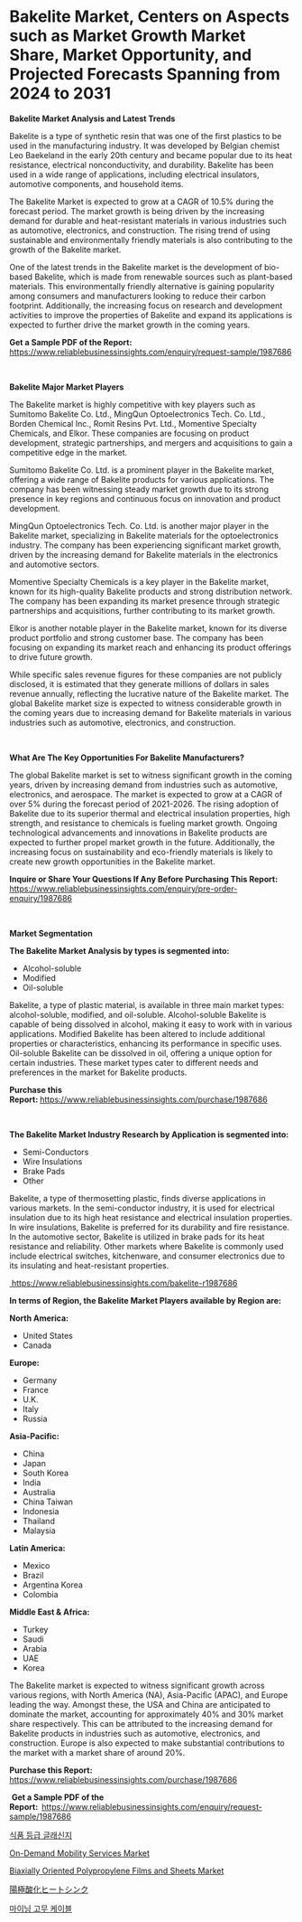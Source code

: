 <p><h1>Bakelite Market, Centers on Aspects such as Market Growth Market Share, Market Opportunity, and Projected Forecasts Spanning from 2024 to 2031</h1></p><p><strong>Bakelite Market Analysis and Latest Trends</strong></p>
<p><p>Bakelite is a type of synthetic resin that was one of the first plastics to be used in the manufacturing industry. It was developed by Belgian chemist Leo Baekeland in the early 20th century and became popular due to its heat resistance, electrical nonconductivity, and durability. Bakelite has been used in a wide range of applications, including electrical insulators, automotive components, and household items.</p><p>The Bakelite Market is expected to grow at a CAGR of 10.5% during the forecast period. The market growth is being driven by the increasing demand for durable and heat-resistant materials in various industries such as automotive, electronics, and construction. The rising trend of using sustainable and environmentally friendly materials is also contributing to the growth of the Bakelite market.</p><p>One of the latest trends in the Bakelite market is the development of bio-based Bakelite, which is made from renewable sources such as plant-based materials. This environmentally friendly alternative is gaining popularity among consumers and manufacturers looking to reduce their carbon footprint. Additionally, the increasing focus on research and development activities to improve the properties of Bakelite and expand its applications is expected to further drive the market growth in the coming years.</p></p>
<p><strong>Get a Sample PDF of the Report:&nbsp;</strong> <a href="https://www.reliablebusinessinsights.com/enquiry/request-sample/1987686">https://www.reliablebusinessinsights.com/enquiry/request-sample/1987686</a></p>
<p>&nbsp;</p>
<p><strong>Bakelite Major Market Players</strong></p>
<p><p>The Bakelite market is highly competitive with key players such as Sumitomo Bakelite Co. Ltd., MingQun Optoelectronics Tech. Co. Ltd., Borden Chemical Inc., Romit Resins Pvt. Ltd., Momentive Specialty Chemicals, and Elkor. These companies are focusing on product development, strategic partnerships, and mergers and acquisitions to gain a competitive edge in the market.</p><p>Sumitomo Bakelite Co. Ltd. is a prominent player in the Bakelite market, offering a wide range of Bakelite products for various applications. The company has been witnessing steady market growth due to its strong presence in key regions and continuous focus on innovation and product development.</p><p>MingQun Optoelectronics Tech. Co. Ltd. is another major player in the Bakelite market, specializing in Bakelite materials for the optoelectronics industry. The company has been experiencing significant market growth, driven by the increasing demand for Bakelite materials in the electronics and automotive sectors.</p><p>Momentive Specialty Chemicals is a key player in the Bakelite market, known for its high-quality Bakelite products and strong distribution network. The company has been expanding its market presence through strategic partnerships and acquisitions, further contributing to its market growth.</p><p>Elkor is another notable player in the Bakelite market, known for its diverse product portfolio and strong customer base. The company has been focusing on expanding its market reach and enhancing its product offerings to drive future growth.</p><p>While specific sales revenue figures for these companies are not publicly disclosed, it is estimated that they generate millions of dollars in sales revenue annually, reflecting the lucrative nature of the Bakelite market. The global Bakelite market size is expected to witness considerable growth in the coming years due to increasing demand for Bakelite materials in various industries such as automotive, electronics, and construction.</p></p>
<p>&nbsp;</p>
<p><strong>What Are The Key Opportunities For Bakelite Manufacturers?</strong></p>
<p><p>The global Bakelite market is set to witness significant growth in the coming years, driven by increasing demand from industries such as automotive, electronics, and aerospace. The market is expected to grow at a CAGR of over 5% during the forecast period of 2021-2026. The rising adoption of Bakelite due to its superior thermal and electrical insulation properties, high strength, and resistance to chemicals is fueling market growth. Ongoing technological advancements and innovations in Bakelite products are expected to further propel market growth in the future. Additionally, the increasing focus on sustainability and eco-friendly materials is likely to create new growth opportunities in the Bakelite market.</p></p>
<p><strong>Inquire or Share Your Questions If Any Before Purchasing This Report:</strong> <a href="https://www.reliablebusinessinsights.com/enquiry/pre-order-enquiry/1987686">https://www.reliablebusinessinsights.com/enquiry/pre-order-enquiry/1987686</a></p>
<p>&nbsp;</p>
<p><strong>Market Segmentation</strong></p>
<p><strong>The Bakelite Market Analysis by types is segmented into:</strong></p>
<p><ul><li>Alcohol-soluble</li><li>Modified</li><li>Oil-soluble</li></ul></p>
<p><p>Bakelite, a type of plastic material, is available in three main market types: alcohol-soluble, modified, and oil-soluble. Alcohol-soluble Bakelite is capable of being dissolved in alcohol, making it easy to work with in various applications. Modified Bakelite has been altered to include additional properties or characteristics, enhancing its performance in specific uses. Oil-soluble Bakelite can be dissolved in oil, offering a unique option for certain industries. These market types cater to different needs and preferences in the market for Bakelite products.</p></p>
<p><strong>Purchase this Report:&nbsp;</strong><a href="https://www.reliablebusinessinsights.com/purchase/1987686">https://www.reliablebusinessinsights.com/purchase/1987686</a></p>
<p>&nbsp;</p>
<p><strong>The Bakelite Market Industry Research by Application is segmented into:</strong></p>
<p><ul><li>Semi-Conductors</li><li>Wire Insulations</li><li>Brake Pads</li><li>Other</li></ul></p>
<p><p>Bakelite, a type of thermosetting plastic, finds diverse applications in various markets. In the semi-conductor industry, it is used for electrical insulation due to its high heat resistance and electrical insulation properties. In wire insulations, Bakelite is preferred for its durability and fire resistance. In the automotive sector, Bakelite is utilized in brake pads for its heat resistance and reliability. Other markets where Bakelite is commonly used include electrical switches, kitchenware, and consumer electronics due to its insulating and heat-resistant properties.</p></p>
<p><a href="https://www.reliablebusinessinsights.com/bakelite-r1987686">&nbsp;https://www.reliablebusinessinsights.com/bakelite-r1987686</a></p>
<p><strong>In terms of Region, the Bakelite Market Players available by Region are:</strong></p>
<p>
    <p> <strong> North America: </strong>
        <ul>
            <li>United States</li>
            <li>Canada</li>
        </ul>
        </p> 
    <p> <strong> Europe: </strong>
        <ul>
            <li>Germany</li>
            <li>France</li>
            <li>U.K.</li>
            <li>Italy</li>
            <li>Russia</li>
        </ul>
        </p> 
    <p> <strong> Asia-Pacific: </strong>
        <ul>
            <li>China</li>
            <li>Japan</li>
            <li>South Korea</li>
            <li>India</li>
            <li>Australia</li>
            <li>China Taiwan</li>
            <li>Indonesia</li>
            <li>Thailand</li>
            <li>Malaysia</li>
        </ul>
        </p> 
    <p> <strong> Latin America: </strong>
        <ul>
            <li>Mexico</li>
            <li>Brazil</li>
            <li>Argentina Korea</li>
            <li>Colombia</li>
        </ul>
        </p> 
    <p> <strong> Middle East & Africa: </strong>
        <ul>
            <li>Turkey</li>
            <li>Saudi</li>
            <li>Arabia</li>
            <li>UAE</li>
            <li>Korea</li>
        </ul>
    </p>
    </p>
<p><p>The Bakelite market is expected to witness significant growth across various regions, with North America (NA), Asia-Pacific (APAC), and Europe leading the way. Amongst these, the USA and China are anticipated to dominate the market, accounting for approximately 40% and 30% market share respectively. This can be attributed to the increasing demand for Bakelite products in industries such as automotive, electronics, and construction. Europe is also expected to make substantial contributions to the market with a market share of around 20%.</p></p>
<p><strong>Purchase this Report: </strong><a href="https://www.reliablebusinessinsights.com/purchase/1987686">https://www.reliablebusinessinsights.com/purchase/1987686</a></p>
<p>&nbsp;<strong>Get a Sample PDF of the Report:&nbsp;&nbsp;</strong><a href="https://www.reliablebusinessinsights.com/enquiry/request-sample/1987686">https://www.reliablebusinessinsights.com/enquiry/request-sample/1987686</a></p>
<p><strong></strong></p>
<p><p><a href="https://medium.com/@joeyjohns20/%EC%8B%9D%ED%92%88-%EB%93%B1%EA%B8%89-%EA%B8%80%EB%9D%BC%EC%8B%A0-%EC%A2%85%EC%9D%B4-%EC%8B%9C%EC%9E%A5%EC%9D%80-%EC%8B%9C%EC%9E%A5-%EC%A0%90%EC%9C%A0%EC%9C%A8-%ED%81%AC%EA%B8%B0-%EB%B0%8F-2031%EB%85%84%EA%B9%8C%EC%A7%80%EC%9D%98-%EC%98%88%EC%B8%A1%EC%9D%84-%EC%A4%91%EC%A0%90%EC%9C%BC%EB%A1%9C-%ED%95%9C%EB%8B%A4-d7cd3818b992">식품 등급 글래신지</a></p><p><a href="https://github.com/JennyferFeil2023/Market-Research-Report-List-2/blob/main/on-demand-mobility-services-market.md">On-Demand Mobility Services Market</a></p><p><a href="https://www.linkedin.com/pulse/biaxially-oriented-polypropylene-films-sheets-industry-analysis-qej4c?trackingId=m4OBCToPP%2FLeLGZpQA1I2Q%3D%3D">Biaxially Oriented Polypropylene Films and Sheets Market</a></p><p><a href="https://medium.com/@oliveyew35/%E3%82%A2%E3%83%8E%E3%83%80%E3%82%A4%E3%82%BA%E5%8A%A0%E5%B7%A5%E3%81%95%E3%82%8C%E3%81%9F%E3%83%92%E3%83%BC%E3%83%88%E3%82%B7%E3%83%B3%E3%82%AF%E5%B8%82%E5%A0%B4%E3%81%AE%E8%A6%8F%E6%A8%A1%E3%81%A8%E5%B8%82%E5%A0%B4%E5%8B%95%E5%90%91-%E5%AE%8C%E5%85%A8%E3%81%AA%E7%94%A3%E6%A5%AD%E6%A6%82%E8%A6%81-2024%E5%B9%B4%E3%81%8B%E3%82%892031%E5%B9%B4%E3%81%BE%E3%81%A7-9599d9abcec3">陽極酸化ヒートシンク</a></p><p><a href="https://medium.com/@simeonbode1/%EB%A7%88%EC%9D%B4%EB%8B%9D-%EA%B3%A0%EB%AC%B4-%EC%BC%80%EC%9D%B4%EB%B8%94-%EC%8B%9C%EC%9E%A5-%EB%B6%84%EC%84%9D-%EA%B7%B8-cagr-%EC%8B%9C%EC%9E%A5-%EC%84%B8%EB%B6%84%ED%99%94-%EB%B0%8F-%EA%B8%80%EB%A1%9C%EB%B2%8C-%EC%82%B0%EC%97%85-%EA%B0%9C%EC%9A%94-2fee3190151d">마이닝 고무 케이블</a></p></p>